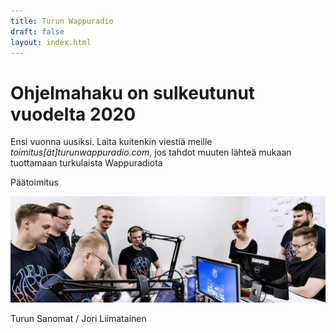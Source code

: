 ```yaml
---
title: Turun Wappuradio
draft: false
layout: index.html
---
```


# Ohjelmahaku on sulkeutunut vuodelta 2020

Ensi vuonna uusiksi. Laita kuitenkin viestiä meille *toimitus[ät]turunwappuradio.com*, jos tahdot muuten lähteä mukaan
tuottamaan turkulaista Wappuradiota

Päätoimitus
 
<div class="ImageContainer">
<img alt="Turun Wappuradion studio" src="/studio.jpg" />
<p>Turun Sanomat / Jori&nbsp;Liimatainen</p>
</div>

